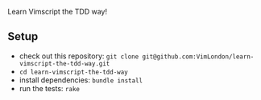 Learn Vimscript the TDD way!

## Setup

* check out this repository: `git clone git@github.com:VimLondon/learn-vimscript-the-tdd-way.git`
* `cd learn-vimscript-the-tdd-way`
* install dependencies: `bundle install`
* run the tests: `rake`

